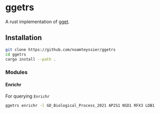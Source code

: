 # ggetrs

A rust implementation of [gget](https://github.com/pachterlab/gget).

## Installation

```bash
git clone https://github.com/noamteyssier/ggetrs
cd ggetrs
cargo install --path .
```

### Modules

#### Enrichr

For querying `Enrichr`

```bash
ggetrs enrichr -l GO_Biological_Process_2021 AP2S1 NSD1 RFX3 LDB1
```
